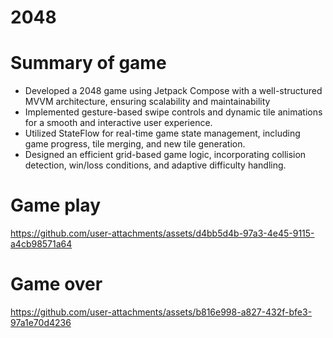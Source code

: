 # 2048
  
# Summary of game
- Developed a 2048 game using Jetpack Compose with a well-structured MVVM architecture, ensuring scalability and maintainability
- Implemented gesture-based swipe controls and dynamic tile animations for a smooth and interactive user experience.
- Utilized StateFlow for real-time game state management, including game progress, tile merging, and new tile generation.
- Designed an efficient grid-based game logic, incorporating collision detection, win/loss conditions, and adaptive difficulty handling.

# Game play

https://github.com/user-attachments/assets/d4bb5d4b-97a3-4e45-9115-a4cb98571a64

# Game over

https://github.com/user-attachments/assets/b816e998-a827-432f-bfe3-97a1e70d4236


